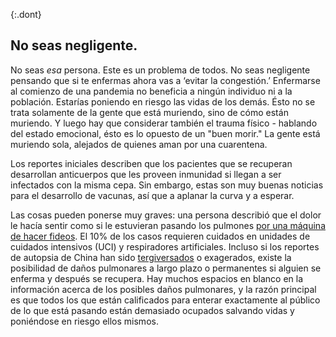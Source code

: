 {:.dont}
## No seas negligente. 

No seas *esa* persona. Este es un problema de todos. No seas negligente pensando que si te enfermas ahora vas a ‘evitar la congestión.’ Enfermarse al comienzo de una pandemia no beneficia a ningún individuo ni a la población. Estarías poniendo en riesgo las vidas de los demás. Ésto no se trata solamente de la gente que está muriendo, sino de cómo están muriendo. Y luego hay que considerar también el trauma físico - hablando del estado emocional, ésto es lo opuesto de un "buen morir." La gente está muriendo sola, alejados de quienes aman por una cuarentena.

Los reportes iniciales describen que los pacientes que se recuperan desarrollan anticuerpos que les proveen inmunidad si llegan a ser infectados con la misma cepa. Sin embargo, estas son muy buenas noticias para el desarrollo de vacunas, así que a aplanar la curva y a esperar. 

Las cosas pueden ponerse muy graves: una persona describió que el dolor le hacía sentir como si le estuvieran pasando los pulmones [por una máquina de hacer fideos](https://twitter.com/stuff_so/status/1236517734189391875).  El 10% de los casos requieren cuidados en unidades de cuidados intensivos (UCI) y respiradores artificiales. Incluso si los reportes de autopsia de China han sido [tergiversados](https://twitter.com/CT_Bergstrom/status/1235797950451703809) o exagerados, existe la posibilidad de daños pulmonares a largo plazo o permanentes si alguien se enferma y después se recupera. Hay muchos espacios en blanco en la información acerca de los posibles daños pulmonares, y la razón principal es que todos los que están calificados para enterar exactamente al público de lo que está pasando están demasiado ocupados salvando vidas y poniéndose en riesgo ellos mismos.

